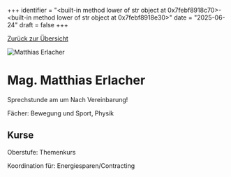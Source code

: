 
+++
identifier = "<built-in method lower of str object at 0x7febf8918c70>-<built-in method lower of str object at 0x7febf8918e30>"
date = "2025-06-24"
draft = false
+++

 [Zurück zur Übersicht](/schule/lehrpersonal/)

<div class="row">
<div class="column">
<img src="/images/personal/Erlacher.jpg" alt="Matthias Erlacher"> 
</div>
<div class="column">

# Mag. Matthias Erlacher 

Sprechstunde am  um Nach Vereinbarung!

Fächer: Bewegung und Sport,  Physik





## Kurse



Oberstufe: Themenkurs

Koordination für: Energiesparen/Contracting

</div>
</div> 

